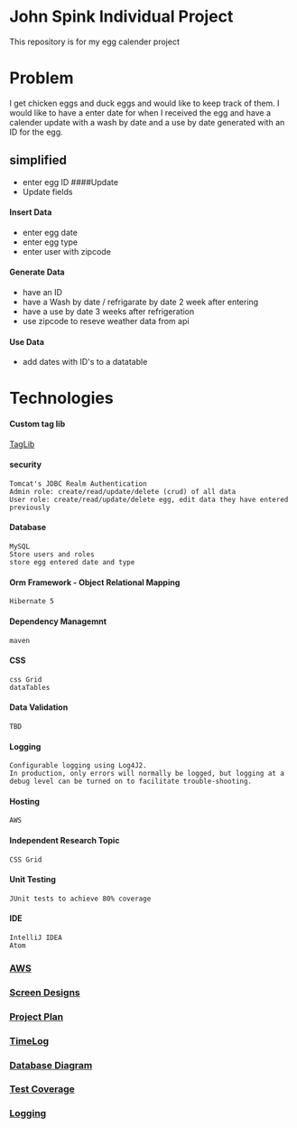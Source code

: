 # John Spink Individual Project

This repository is for my egg calender project 

# Problem 

I get chicken eggs and duck eggs and would like to keep track of them.
I would like to have a enter date for when I received the egg and have a calender update with a wash by date and a use by date generated with an ID for the egg.

## simplified 

* enter egg ID 
####Update 
* Update fields 
 
#### Insert Data
* enter egg date
* enter egg type
* enter user with zipcode
#### Generate Data
* have an ID  
* have a Wash by date / refrigarate by date 2 week after entering
* have a use by date 3 weeks after refrigeration
* use zipcode to reseve weather data from api
#### Use Data
* add dates with ID's to a datatable

# Technologies 
#### Custom tag lib
[TagLib](https://github.com/Norskknight/customTagLib)
#### security
    
    Tomcat's JDBC Realm Authentication
    Admin role: create/read/update/delete (crud) of all data
    User role: create/read/update/delete egg, edit data they have entered previously
#### Database
    MySQL
    Store users and roles
    store egg entered date and type 
#### Orm Framework - Object Relational Mapping
    Hibernate 5
#### Dependency Managemnt 
    maven
#### CSS
    css Grid
    dataTables
#### Data Validation
    TBD
#### Logging
    Configurable logging using Log4J2.
    In production, only errors will normally be logged, but logging at a debug level can be turned on to facilitate trouble-shooting.
#### Hosting
    AWS
#### Independent Research Topic
    CSS Grid
#### Unit Testing
    JUnit tests to achieve 80% coverage
#### IDE
    IntelliJ IDEA
    Atom
    
### [AWS](http://18.219.184.166:8080/eggCalender)
### [Screen Designs](design/Screens.md)
### [Project Plan](Project%20Plan.md)
### [TimeLog](timeLog.md)
### [Database Diagram](design/DB.png)
### [Test Coverage](design/TestCoverage.png)
### [Logging](design/Logging.png)
